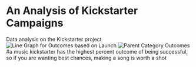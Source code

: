 # An Analysis of Kickstarter Campaigns
Data analysis on the Kickstarter project
![Line Graph for Outcomes based on Launch](https://onedrive.live.com/?cid=509607FBFE7C8838&id=509607fbfe7c8838%21202&parId=509607fbfe7c8838%21196&o=OneUp)
![Parent Category Outcomes](path/to/parent-category-outcomes-module-1.3.2.png)
#a music kickstarter has the highest percent outcome of being successful, so if you are wanting best chances, making a song is worth a shot
